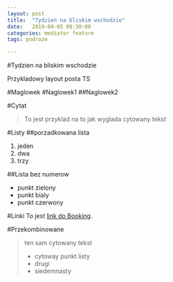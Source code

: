 ```yaml
---
layout: post
title:  "Tydzien na bliskim wschodzie"
date:   2019-04-05 09:30:00
categories: mediator feature
tags: podroze

---
```

#Tydzien na bliskim wschodzie

Przykladowy layout posta TS

#Maglowek
#Naglowek1
##Naglowek2

#Cytat
>To jest przyklad na to jak wyglada cytowany tekst

#Listy
##porzadkowana lista
1. jeden
2. dwa
3. trzy

##Lista bez numerow
- punkt zielony
- punkt bialy
- punkt czerwony

#Linki
To jest [link do Booking](https://booking.com "A to jego tytul").

#Przekombinowane
>ten sam cytowany tekst
>
> - cytoway punkt listy
> - drugi
> - siedemnasty
